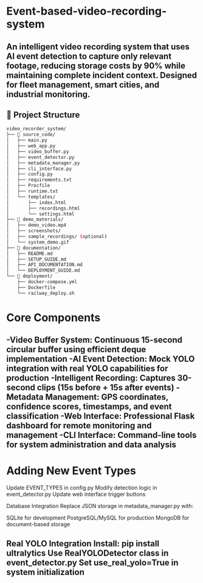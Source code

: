 # Event-based-video-recording-system

An intelligent video recording system that uses AI event detection to capture only relevant footage, reducing storage costs by 90% while maintaining complete incident context. Designed for fleet management, smart cities, and industrial monitoring.
---

## 📂 Project Structure
```bash
video_recorder_system/
├── 📁 source_code/
│   ├── main.py
│   ├── web_app.py
│   ├── video_buffer.py
│   ├── event_detector.py
│   ├── metadata_manager.py
│   ├── cli_interface.py
│   ├── config.py
│   ├── requirements.txt
│   ├── Procfile
│   ├── runtime.txt
│   └── templates/
│       ├── index.html
│       ├── recordings.html
│       └── settings.html
├── 📁 demo_materials/
│   ├── demo_video.mp4
│   ├── screenshots/
│   ├── sample_recordings/ (optional)
│   └── system_demo.gif
├── 📁 documentation/
│   ├── README.md
│   ├── SETUP_GUIDE.md
│   ├── API_DOCUMENTATION.md
│   └── DEPLOYMENT_GUIDE.md
└── 📁 deployment/
    ├── docker-compose.yml
    ├── Dockerfile
    └── railway_deploy.sh
```

# Core Components
-Video Buffer System: Continuous 15-second circular buffer using efficient deque implementation
-AI Event Detection: Mock YOLO integration with real YOLO capabilities for production
-Intelligent Recording: Captures 30-second clips (15s before + 15s after events)
-Metadata Management: GPS coordinates, confidence scores, timestamps, and event classification
-Web Interface: Professional Flask dashboard for remote monitoring and management
-CLI Interface: Command-line tools for system administration and data analysis
---

# Adding New Event Types

Update EVENT_TYPES in config.py
Modify detection logic in event_detector.py
Update web interface trigger buttons

Database Integration
Replace JSON storage in metadata_manager.py with:

SQLite for development
PostgreSQL/MySQL for production
MongoDB for document-based storage

Real YOLO Integration
Install: pip install ultralytics
Use RealYOLODetector class in event_detector.py
Set use_real_yolo=True in system initialization
---
